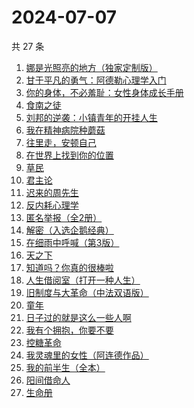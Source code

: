 # 2024-07-07

共 27 条

<!-- BEGIN WEREAD -->
<!-- 最后更新时间 2024-07-07 13:01:21 +0800 -->
1. [娜是光照亮的地方（独家定制版）](https://weread.qq.com/web/bookDetail/4623278071d2306e462e908)
1. [甘于平凡的勇气：阿德勒心理学入门](https://weread.qq.com/web/bookDetail/b1532290813ab8ed7g016140)
1. [你的身体，不必羞耻：女性身体成长手册](https://weread.qq.com/web/bookDetail/32c32710813ab8c4ag0167a5)
1. [食南之徒](https://weread.qq.com/web/bookDetail/91f329c0813ab8ee0g011c9d)
1. [刘邦的逆袭：小镇青年的开挂人生](https://weread.qq.com/web/bookDetail/427327c0813ab8ee1g014781)
1. [我在精神病院种蘑菇](https://weread.qq.com/web/bookDetail/87432800813ab8e8dg012411)
1. [往里走，安顿自己](https://weread.qq.com/web/bookDetail/80032d40813ab71b8g012ac6)
1. [在世界上找到你的位置](https://weread.qq.com/web/bookDetail/e0732c30813ab7dbag0167d2)
1. [草民](https://weread.qq.com/web/bookDetail/370329a0813ab8ecag017dd1)
1. [君主论](https://weread.qq.com/web/bookDetail/53a32b50813ab8a03g01009a)
1. [迟来的周先生](https://weread.qq.com/web/bookDetail/9e832c60813ab8619g019816)
1. [反内耗心理学](https://weread.qq.com/web/bookDetail/ced32730813ab8b3cg017549)
1. [匿名举报（全2册）](https://weread.qq.com/web/bookDetail/e1232090813ab8eb9g019f2c)
1. [解密（入选企鹅经典）](https://weread.qq.com/web/bookDetail/e1c32c205c9f30e1cdf7d38)
1. [在细雨中呼喊（第3版）](https://weread.qq.com/web/bookDetail/801324d05cbba380129b0a1)
1. [天之下](https://weread.qq.com/web/bookDetail/4de326a0721770aa4de95f4)
1. [知道吗？你真的很棒啦](https://weread.qq.com/web/bookDetail/97332d20813ab8ebeg017b7e)
1. [人生借阅室（打开一种人生）](https://weread.qq.com/web/bookDetail/1a232a10813ab7ca1g017111)
1. [旧制度与大革命（中法双语版）](https://weread.qq.com/web/bookDetail/2f932450813ab8eceg01272c)
1. [童年](https://weread.qq.com/web/bookDetail/f8132af07259fbaff8142c8)
1. [日子过的就是这么一些人啊](https://weread.qq.com/web/bookDetail/fb7320c0813ab8ec1g017138)
1. [我有个拥抱，你要不要](https://weread.qq.com/web/bookDetail/f4532c70813ab8df3g0130ad)
1. [控糖革命](https://weread.qq.com/web/bookDetail/819321e0813ab880ag01960c)
1. [我灵魂里的女性（阿连德作品）](https://weread.qq.com/web/bookDetail/ce9328a0813ab8d4ag012722)
1. [我的前半生（全本）](https://weread.qq.com/web/bookDetail/7cf327e07225358b7cf0226)
1. [阳间借命人](https://weread.qq.com/web/bookDetail/ade32200813ab80e6g012a21)
1. [生命册](https://weread.qq.com/web/bookDetail/6f0324b05ab8da6f0a211b8)
<!-- END WEREAD -->